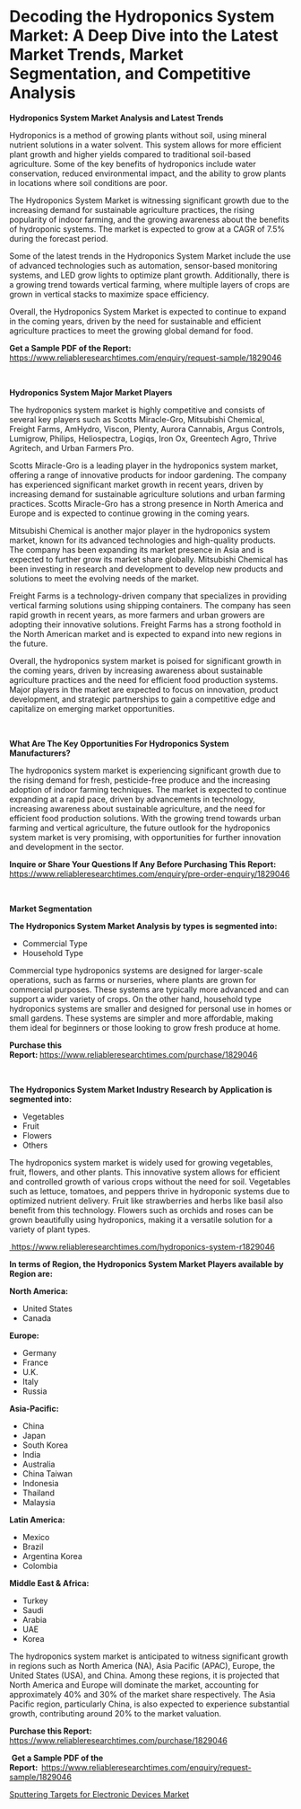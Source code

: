 <p><h1>Decoding the Hydroponics System Market: A Deep Dive into the Latest Market Trends, Market Segmentation, and Competitive Analysis</h1></p><p><strong>Hydroponics System Market Analysis and Latest Trends</strong></p>
<p><p>Hydroponics is a method of growing plants without soil, using mineral nutrient solutions in a water solvent. This system allows for more efficient plant growth and higher yields compared to traditional soil-based agriculture. Some of the key benefits of hydroponics include water conservation, reduced environmental impact, and the ability to grow plants in locations where soil conditions are poor.</p><p>The Hydroponics System Market is witnessing significant growth due to the increasing demand for sustainable agriculture practices, the rising popularity of indoor farming, and the growing awareness about the benefits of hydroponic systems. The market is expected to grow at a CAGR of 7.5% during the forecast period.</p><p>Some of the latest trends in the Hydroponics System Market include the use of advanced technologies such as automation, sensor-based monitoring systems, and LED grow lights to optimize plant growth. Additionally, there is a growing trend towards vertical farming, where multiple layers of crops are grown in vertical stacks to maximize space efficiency.</p><p>Overall, the Hydroponics System Market is expected to continue to expand in the coming years, driven by the need for sustainable and efficient agriculture practices to meet the growing global demand for food.</p></p>
<p><strong>Get a Sample PDF of the Report:&nbsp;</strong> <a href="https://www.reliableresearchtimes.com/enquiry/request-sample/1829046">https://www.reliableresearchtimes.com/enquiry/request-sample/1829046</a></p>
<p>&nbsp;</p>
<p><strong>Hydroponics System Major Market Players</strong></p>
<p><p>The hydroponics system market is highly competitive and consists of several key players such as Scotts Miracle-Gro, Mitsubishi Chemical, Freight Farms, AmHydro, Viscon, Plenty, Aurora Cannabis, Argus Controls, Lumigrow, Philips, Heliospectra, Logiqs, Iron Ox, Greentech Agro, Thrive Agritech, and Urban Farmers Pro. </p><p>Scotts Miracle-Gro is a leading player in the hydroponics system market, offering a range of innovative products for indoor gardening. The company has experienced significant market growth in recent years, driven by increasing demand for sustainable agriculture solutions and urban farming practices. Scotts Miracle-Gro has a strong presence in North America and Europe and is expected to continue growing in the coming years.</p><p>Mitsubishi Chemical is another major player in the hydroponics system market, known for its advanced technologies and high-quality products. The company has been expanding its market presence in Asia and is expected to further grow its market share globally. Mitsubishi Chemical has been investing in research and development to develop new products and solutions to meet the evolving needs of the market.</p><p>Freight Farms is a technology-driven company that specializes in providing vertical farming solutions using shipping containers. The company has seen rapid growth in recent years, as more farmers and urban growers are adopting their innovative solutions. Freight Farms has a strong foothold in the North American market and is expected to expand into new regions in the future.</p><p>Overall, the hydroponics system market is poised for significant growth in the coming years, driven by increasing awareness about sustainable agriculture practices and the need for efficient food production systems. Major players in the market are expected to focus on innovation, product development, and strategic partnerships to gain a competitive edge and capitalize on emerging market opportunities.</p></p>
<p>&nbsp;</p>
<p><strong>What Are The Key Opportunities For Hydroponics System Manufacturers?</strong></p>
<p><p>The hydroponics system market is experiencing significant growth due to the rising demand for fresh, pesticide-free produce and the increasing adoption of indoor farming techniques. The market is expected to continue expanding at a rapid pace, driven by advancements in technology, increasing awareness about sustainable agriculture, and the need for efficient food production solutions. With the growing trend towards urban farming and vertical agriculture, the future outlook for the hydroponics system market is very promising, with opportunities for further innovation and development in the sector.</p></p>
<p><strong>Inquire or Share Your Questions If Any Before Purchasing This Report:</strong> <a href="https://www.reliableresearchtimes.com/enquiry/pre-order-enquiry/1829046">https://www.reliableresearchtimes.com/enquiry/pre-order-enquiry/1829046</a></p>
<p>&nbsp;</p>
<p><strong>Market Segmentation</strong></p>
<p><strong>The Hydroponics System Market Analysis by types is segmented into:</strong></p>
<p><ul><li>Commercial Type</li><li>Household Type</li></ul></p>
<p><p>Commercial type hydroponics systems are designed for larger-scale operations, such as farms or nurseries, where plants are grown for commercial purposes. These systems are typically more advanced and can support a wider variety of crops. On the other hand, household type hydroponics systems are smaller and designed for personal use in homes or small gardens. These systems are simpler and more affordable, making them ideal for beginners or those looking to grow fresh produce at home.</p></p>
<p><strong>Purchase this Report:&nbsp;</strong><a href="https://www.reliableresearchtimes.com/purchase/1829046">https://www.reliableresearchtimes.com/purchase/1829046</a></p>
<p>&nbsp;</p>
<p><strong>The Hydroponics System Market Industry Research by Application is segmented into:</strong></p>
<p><ul><li>Vegetables</li><li>Fruit</li><li>Flowers</li><li>Others</li></ul></p>
<p><p>The hydroponics system market is widely used for growing vegetables, fruit, flowers, and other plants. This innovative system allows for efficient and controlled growth of various crops without the need for soil. Vegetables such as lettuce, tomatoes, and peppers thrive in hydroponic systems due to optimized nutrient delivery. Fruit like strawberries and herbs like basil also benefit from this technology. Flowers such as orchids and roses can be grown beautifully using hydroponics, making it a versatile solution for a variety of plant types.</p></p>
<p><a href="https://www.reliableresearchtimes.com/hydroponics-system-r1829046">&nbsp;https://www.reliableresearchtimes.com/hydroponics-system-r1829046</a></p>
<p><strong>In terms of Region, the Hydroponics System Market Players available by Region are:</strong></p>
<p>
    <p> <strong> North America: </strong>
        <ul>
            <li>United States</li>
            <li>Canada</li>
        </ul>
        </p> 
    <p> <strong> Europe: </strong>
        <ul>
            <li>Germany</li>
            <li>France</li>
            <li>U.K.</li>
            <li>Italy</li>
            <li>Russia</li>
        </ul>
        </p> 
    <p> <strong> Asia-Pacific: </strong>
        <ul>
            <li>China</li>
            <li>Japan</li>
            <li>South Korea</li>
            <li>India</li>
            <li>Australia</li>
            <li>China Taiwan</li>
            <li>Indonesia</li>
            <li>Thailand</li>
            <li>Malaysia</li>
        </ul>
        </p> 
    <p> <strong> Latin America: </strong>
        <ul>
            <li>Mexico</li>
            <li>Brazil</li>
            <li>Argentina Korea</li>
            <li>Colombia</li>
        </ul>
        </p> 
    <p> <strong> Middle East & Africa: </strong>
        <ul>
            <li>Turkey</li>
            <li>Saudi</li>
            <li>Arabia</li>
            <li>UAE</li>
            <li>Korea</li>
        </ul>
    </p>
    </p>
<p><p>The hydroponics system market is anticipated to witness significant growth in regions such as North America (NA), Asia Pacific (APAC), Europe, the United States (USA), and China. Among these regions, it is projected that North America and Europe will dominate the market, accounting for approximately 40% and 30% of the market share respectively. The Asia Pacific region, particularly China, is also expected to experience substantial growth, contributing around 20% to the market valuation.</p></p>
<p><strong>Purchase this Report: </strong><a href="https://www.reliableresearchtimes.com/purchase/1829046">https://www.reliableresearchtimes.com/purchase/1829046</a></p>
<p>&nbsp;<strong>Get a Sample PDF of the Report:&nbsp;&nbsp;</strong><a href="https://www.reliableresearchtimes.com/enquiry/request-sample/1829046">https://www.reliableresearchtimes.com/enquiry/request-sample/1829046</a></p>
<p><strong></strong></p>
<p><p><a href="https://github.com/Shjsi3663/Market-Research-Report-List-1/blob/main/sputtering-targets-for-electronic-devices-market.md">Sputtering Targets for Electronic Devices Market</a></p></p>